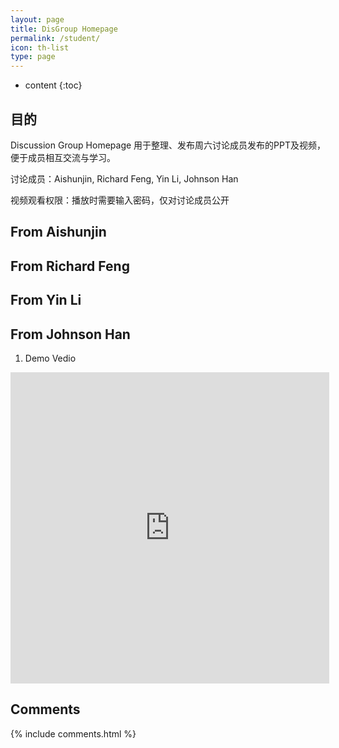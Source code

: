 ```yaml
---
layout: page
title: DisGroup Homepage
permalink: /student/
icon: th-list
type: page
---
```

* content
{:toc}
## 目的

Discussion Group Homepage 用于整理、发布周六讨论成员发布的PPT及视频，便于成员相互交流与学习。

讨论成员：Aishunjin, Richard Feng, Yin Li, Johnson Han

视频观看权限：播放时需要输入密码，仅对讨论成员公开

## From Aishunjin

## From Richard Feng

## From Yin Li

## From Johnson Han

1. Demo Vedio
<iframe height=498 width=510 src='http://player.youku.com/embed/XMzEzODYwMjQ4NA==' frameborder=0 'allowfullscreen'></iframe>

## Comments

{% include comments.html %}
